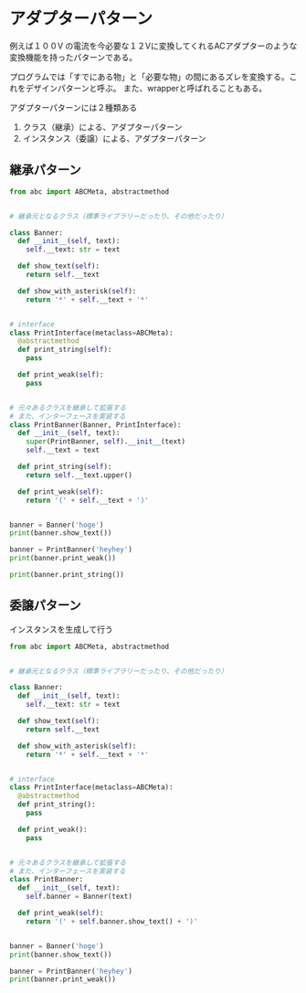 # アダプターパターン
例えば１００V の電流を今必要な１２Vに変換してくれるACアダプターのような変換機能を持ったパターンである。

プログラムでは「すでにある物」と「必要な物」の間にあるズレを変換する。これをデザインパターンと呼ぶ。
また、wrapperと呼ばれることもある。

アダプターパターンには２種類ある

1. クラス（継承）による、アダプターパターン
2. インスタンス（委譲）による、アダプターパターン

## 継承パターン

```python
from abc import ABCMeta, abstractmethod


# 継承元となるクラス（標準ライブラリーだったり、その他だったり）

class Banner:
  def __init__(self, text):
    self.__text: str = text

  def show_text(self):
    return self.__text

  def show_with_asterisk(self):
    return '*' + self.__text + '*'


# interface
class PrintInterface(metaclass=ABCMeta):
  @abstractmethod
  def print_string(self):
    pass

  def print_weak(self):
    pass


# 元々あるクラスを継承して拡張する
# また、インターフェースを実装する
class PrintBanner(Banner, PrintInterface):
  def __init__(self, text):
    super(PrintBanner, self).__init__(text)
    self.__text = text

  def print_string(self):
    return self.__text.upper()

  def print_weak(self):
    return '(' + self.__text + ')'


banner = Banner('hoge')
print(banner.show_text())

banner = PrintBanner('heyhey')
print(banner.print_weak())

print(banner.print_string())
```

## 委譲パターン
インスタンスを生成して行う  

```python
from abc import ABCMeta, abstractmethod


# 継承元となるクラス（標準ライブラリーだったり、その他だったり）

class Banner:
  def __init__(self, text):
    self.__text: str = text

  def show_text(self):
    return self.__text

  def show_with_asterisk(self):
    return '*' + self.__text + '*'


# interface
class PrintInterface(metaclass=ABCMeta):
  @abstractmethod
  def print_string():
    pass

  def print_weak():
    pass


# 元々あるクラスを継承して拡張する
# また、インターフェースを実装する
class PrintBanner:
  def __init__(self, text):
    self.banner = Banner(text)

  def print_weak(self):
    return '(' + self.banner.show_text() + ')'


banner = Banner('hoge')
print(banner.show_text())

banner = PrintBanner('heyhey')
print(banner.print_weak())
```
